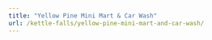 ```yaml
---
title: "Yellow Pine Mini Mart & Car Wash"
url: /kettle-falls/yellow-pine-mini-mart-and-car-wash/
---
```

